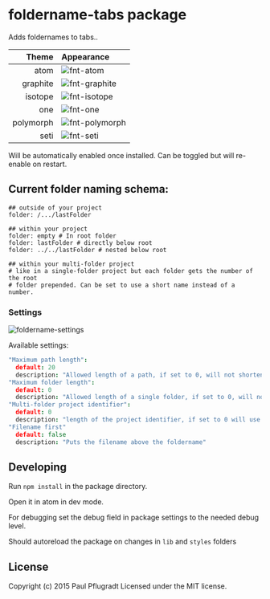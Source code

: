 # foldername-tabs package

Adds foldernames to tabs..

| Theme | Appearance |
| -----:| :----------|
| atom | ![fnt-atom](https://cloud.githubusercontent.com/assets/1881921/8182308/7b0d9572-142e-11e5-91fa-6a5ed02eac32.png) |
| graphite | ![fnt-graphite](https://cloud.githubusercontent.com/assets/1881921/8182309/7b287c70-142e-11e5-822f-a714b1bfb945.png) |
| isotope | ![fnt-isotope](https://cloud.githubusercontent.com/assets/1881921/8182310/7b37b5c8-142e-11e5-8446-bae30d303235.png) |
| one | ![fnt-one](https://cloud.githubusercontent.com/assets/1881921/8182311/7b398b00-142e-11e5-8a27-9e179e285a5c.png) |
| polymorph | ![fnt-polymorph](https://cloud.githubusercontent.com/assets/1881921/8182312/7b41b83e-142e-11e5-93e7-27c21c9a2bf0.png) |
| seti | ![fnt-seti](https://cloud.githubusercontent.com/assets/1881921/8182313/7b42d0fc-142e-11e5-9aa0-f8a62711305c.png) |

Will be automatically enabled once installed. Can be toggled but will re-enable on restart.

## Current folder naming schema:

```
## outside of your project
folder: /.../lastFolder

## within your project
folder: empty # In root folder
folder: lastFolder # directly below root
folder: ../../lastFolder # nested below root

## within your multi-folder project
# like in a single-folder project but each folder gets the number of the root
# folder prepended. Can be set to use a short name instead of a number.
```
### Settings

![foldername-settings](https://cloud.githubusercontent.com/assets/1881921/8568995/600b0c7c-2573-11e5-8b6a-02afec61cc9c.png)

Available settings:
```coffee
"Maximum path length":
  default: 20
  description: "Allowed length of a path, if set to 0, will not shorten the path"
"Maximum folder length":
  default: 0
  description: "Allowed length of a single folder, if set to 0, will not shorten the folder"
"Multi-folder project identifier":
  default: 0
  description: "length of the project identifier, if set to 0 will use numbers instead"
"Filename first"
  default: false
  description: "Puts the filename above the foldername"
```
## Developing

Run `npm install` in the package directory.

Open it in atom in dev mode.

For debugging set the debug field in package settings to the needed debug level.

Should autoreload the package on changes in `lib` and `styles` folders


## License
Copyright (c) 2015 Paul Pflugradt
Licensed under the MIT license.
